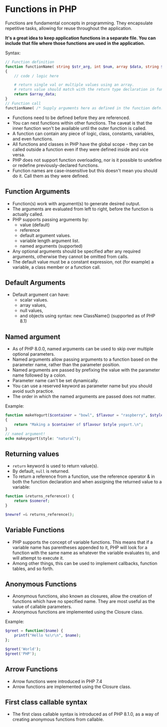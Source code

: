 # Functions in PHP

Functions are fundamental concepts in programming. They encapsulate repetitive tasks, allowing for reuse throughout the application.

**It's a great idea to keep application functions in a separate file. You can include that file where those functions are used in the application.**

Syntax:

```php
// Function definition
function functionName( string $str_arg, int $num, array $data, string $optional_arg = 'default val' ): array
{
    // code / logic here

    # return single val or multiple values using an array.
    # return value should match with the return type declaration in function definition
    return $array_data;
}
// Function call
functionName( /* Supply arguments here as defined in the function defn. */ );
```

- Functions need to be defined before they are referenced.
- You can nest functions within other functions. The caveat is that the inner function won't be available until the outer function is called.
- A function can contain any piece of logic, class, constants, variables, and even functions.
- All functions and classes in PHP have the global scope - they can be called outside a function even if they were defined inside and vice versa.
- PHP does not support function overloading, nor is it possible to undefine or redefine previously-declared functions.
- Function names are case-insensitive but this doesn't mean you should do it. Call them as they were defined.

## Function Arguments

- Function(s) work with argument(s) to generate desired output.
- The arguments are evaluated from left to right, before the function is actually called.
- PHP supports passing arguments by:
  - value (default)
  - reference
  - default argument values.
  - variable length argument list.
  - named arguments (supported)
- Any optional arguments should be specified after any required arguments, otherwise they cannot be omitted from calls.
- The default value must be a constant expression, not (for example) a variable, a class member or a function call.

## Default Arguments

- Default argument can have:
  - scalar values.
  - array values,
  - null values,
  - and objects using syntax: new ClassName() (supported as of PHP 8.1)

## Named argument

- As of PHP 8.0.0, named arguments can be used to skip over multiple optional parameters.
- Named arguments allow passing arguments to a function based on the parameter name, rather than the parameter position.
- Named arguments are passed by prefixing the value with the parameter name followed by a colon.
- Parameter name can't be set dynamically.
- You can use a reserved keyword as parameter name but you should avoid such practice.
- The order in which the named arguments are passed does not matter.

Example:

```php
function makeYogurt($container = "bowl", $flavour = "raspberry", $style = "Greek")
{
    return "Making a $container of $flavour $style yogurt.\n";
}
// named argument!
echo makeyogurt(style: "natural");
```

## Returning values

- `return` keyword is used to return value(s).
- By default, `null` is returned.
- To return a reference from a function, use the reference operator & in both the function declaration and when assigning the returned value to a variable:

```php
function &returns_reference() {
    return $someref;
}

$newref =& returns_reference();
```

## Variable Functions

- PHP supports the concept of variable functions. This means that if a variable name has parentheses appended to it, PHP will look for a function with the same name as whatever the variable evaluates to, and will attempt to execute it.
- Among other things, this can be used to implement callbacks, function tables, and so forth.

## Anonymous Functions

- Anonymous functions, also known as closures, allow the creation of functions which have no specified name. They are most useful as the value of callable parameters.
- Anonymous functions are implemented using the Closure class.

Example:

```php
$greet = function($name) {
    printf("Hello %s\r\n", $name);
};

$greet('World');
$greet('PHP');
```

## Arrow Functions

- Arrow functions were introduced in PHP 7.4
- Arrow functions are implemented using the Closure class.

## First class callable syntax

- The first class callable syntax is introduced as of PHP 8.1.0, as a way of creating anonymous functions from callable.
